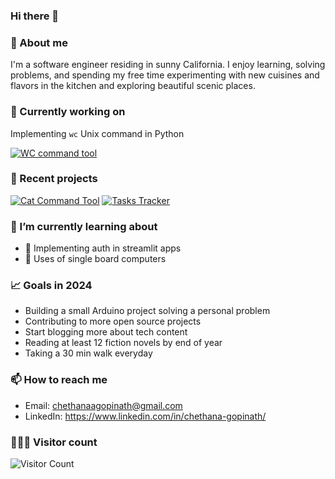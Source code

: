 ### Hi there 👋

### 🌈 About me
I'm a software engineer residing in sunny California. I enjoy learning, solving problems, and spending my free time experimenting with new cuisines and flavors in the kitchen and exploring beautiful scenic places.

### 👀 Currently working on
Implementing `wc` Unix command in Python <br/>

[![WC command tool](https://img.shields.io/static/v1?label=wc-command&message=click%20to%20view&color=darkgreen)](https://github.com/chethanagopinath/wc-command)


### 🔭 Recent projects
  
  [![Cat Command Tool](https://github-readme-stats.vercel.app/api/pin/?username=chethanagopinath&repo=cat-command&theme=highcontrast)](https://github.com/chethanagopinath/cat-command)  [![Tasks Tracker](https://github-readme-stats.vercel.app/api/pin/?username=chethanagopinath&repo=tasks-tracker&theme=highcontrast)](https://github.com/chethanagopinath/tasks-tracker)


### 🌱 I’m currently learning about 
 - 🔐 Implementing auth in streamlit apps
 - 🔌 Uses of single board computers


### 📈 Goals in 2024
- Building a small Arduino project solving a personal problem
- Contributing to more open source projects
- Start blogging more about tech content
- Reading at least 12 fiction novels by end of year
- Taking a 30 min walk everyday


### 📫 How to reach me
- Email: chethanaagopinath@gmail.com
- LinkedIn: https://www.linkedin.com/in/chethana-gopinath/

### 🧑‍🤝‍🧑 Visitor count
![Visitor Count](https://profile-counter.glitch.me/chethanagopinath/count.svg)

<!--### 😄 More about me
- Pronouns: she/her/hers
- I enjoy reachouts about collaborating on dev tools projects
- 
-->

<!--[![Cat command tool](https://img.shields.io/badge/cat%20command%20-View%20on%20GitHub-blueviolet?style=for-the-badge&logo=github&color=4CAF50)](https://github.com/chethanagopinath/cat-command)-->

<!--
**chethanagopinath/chethanagopinath** is a ✨ _special_ ✨ repository because its `README.md` (this file) appears on your GitHub profile.

Here are some ideas to get you started:

- 🔭 Currently working on: implementing Unix commands in Python 
- 🌱 I’m currently learning ...
- 👯 I’m looking to collaborate on ...
- 🤔 I’m looking for help with ...
- 💬 Ask me about ...
- 📫 How to reach me: chethanaagopinath@gmail.com
- 😄 Pronouns: she/her/hers
- ⚡ Fun fact: ...
-->
